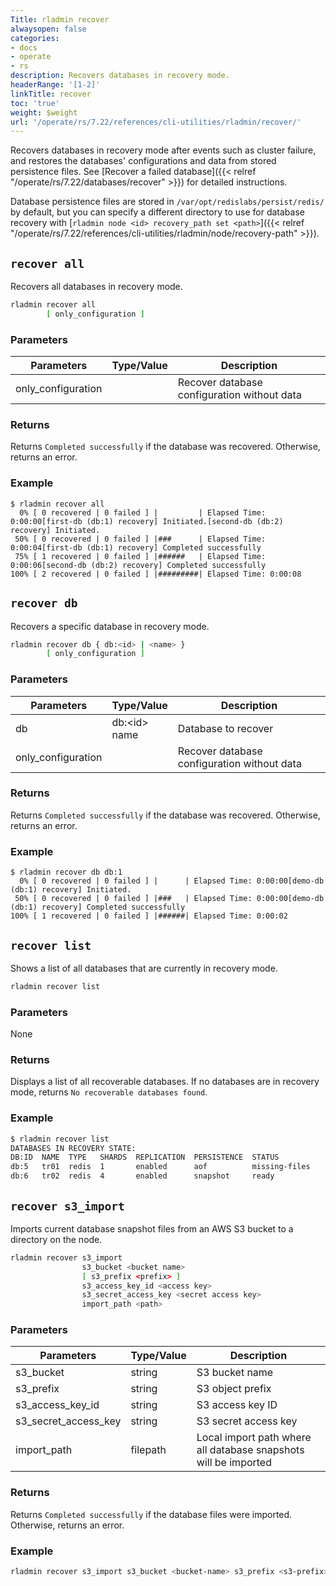```yaml
---
Title: rladmin recover
alwaysopen: false
categories:
- docs
- operate
- rs
description: Recovers databases in recovery mode.
headerRange: '[1-2]'
linkTitle: recover
toc: 'true'
weight: $weight
url: '/operate/rs/7.22/references/cli-utilities/rladmin/recover/'
---
```


Recovers databases in recovery mode after events such as cluster failure, and restores the databases' configurations and data from stored persistence files. See [Recover a failed database]({{< relref "/operate/rs/7.22/databases/recover" >}}) for detailed instructions.

Database persistence files are stored in `/var/opt/redislabs/persist/redis/` by default, but you can specify a different directory to use for database recovery with [`rladmin node <id> recovery_path set <path>`]({{< relref "/operate/rs/7.22/references/cli-utilities/rladmin/node/recovery-path" >}}).

## `recover all`

Recovers all databases in recovery mode.

```sh
rladmin recover all
        [ only_configuration ]
```

### Parameters

| Parameters         | Type/Value | Description                                 |
|--------------------|------------|---------------------------------------------|
| only_configuration |            | Recover database configuration without data |

### Returns

Returns `Completed successfully` if the database was recovered. Otherwise, returns an error.

### Example

```
$ rladmin recover all
  0% [ 0 recovered | 0 failed ] |         | Elapsed Time: 0:00:00[first-db (db:1) recovery] Initiated.[second-db (db:2) recovery] Initiated.
 50% [ 0 recovered | 0 failed ] |###      | Elapsed Time: 0:00:04[first-db (db:1) recovery] Completed successfully
 75% [ 1 recovered | 0 failed ] |######   | Elapsed Time: 0:00:06[second-db (db:2) recovery] Completed successfully
100% [ 2 recovered | 0 failed ] |#########| Elapsed Time: 0:00:08
```

## `recover db`

Recovers a specific database in recovery mode.

```sh
rladmin recover db { db:<id> | <name> }
        [ only_configuration ]
```

### Parameters

| Parameters         | Type/Value           | Description                                 |
|--------------------|----------------------|---------------------------------------------|
| db                 | db:\<id\> <br />name | Database to recover                         |
| only_configuration |                      | Recover database configuration without data |

### Returns

Returns `Completed successfully` if the database was recovered. Otherwise, returns an error.

### Example

```
$ rladmin recover db db:1
  0% [ 0 recovered | 0 failed ] |      | Elapsed Time: 0:00:00[demo-db (db:1) recovery] Initiated.
 50% [ 0 recovered | 0 failed ] |###   | Elapsed Time: 0:00:00[demo-db (db:1) recovery] Completed successfully
100% [ 1 recovered | 0 failed ] |######| Elapsed Time: 0:00:02
```

## `recover list`

Shows a list of all databases that are currently in recovery mode.

```sh
rladmin recover list
```

### Parameters

None

### Returns

Displays a list of all recoverable databases. If no databases are in recovery mode, returns `No recoverable databases found`.

### Example

```sh
$ rladmin recover list
DATABASES IN RECOVERY STATE:
DB:ID  NAME  TYPE   SHARDS  REPLICATION  PERSISTENCE  STATUS
db:5   tr01  redis  1       enabled      aof          missing-files
db:6   tr02  redis  4       enabled      snapshot     ready
```

## `recover s3_import`

Imports current database snapshot files from an AWS S3 bucket to a directory on the node.

```sh
rladmin recover s3_import
                s3_bucket <bucket name>
                [ s3_prefix <prefix> ]
                s3_access_key_id <access key>
                s3_secret_access_key <secret access key>
                import_path <path>
```

### Parameters

| Parameters           | Type/Value | Description                                                      |
|----------------------|------------|------------------------------------------------------------------|
| s3_bucket            | string     | S3 bucket name                                                   |
| s3_prefix            | string     | S3 object prefix                                                 |
| s3_access_key_id     | string     | S3 access key ID                                                 |
| s3_secret_access_key | string     | S3 secret access key                                             |
| import_path           | filepath   | Local import path where all database snapshots will be imported  |

### Returns

Returns `Completed successfully` if the database files were imported. Otherwise, returns an error.

### Example

```sh
rladmin recover s3_import s3_bucket <bucket-name> s3_prefix <s3-prefix>/ s3_access_key_id <access-key> s3_secret_access_key <secret-access-key> import_path /tmp
```
